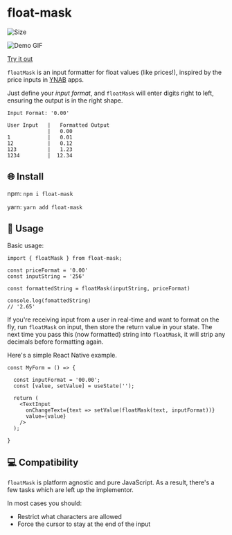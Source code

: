 # float-mask 


![Size](https://img.shields.io/bundlephobia/min/float-mask?style=flat-square)

![Demo GIF](https://media.giphy.com/media/Su1oMIey7OnniABbOx/giphy.gif)

[Try it out](https://codesandbox.io/s/m316q)

`floatMask` is an input formatter for float values (like prices!), inspired by the price inputs in [YNAB](www.youneedabudget.com) apps.




Just define your _input format_, and `floatMask` will enter digits right to left, ensuring the output is in the right shape.

```
Input Format: '0.00'

User Input   |   Formatted Output
             |   0.00
1            |   0.01
12           |   0.12
123          |   1.23
1234         |  12.34
```


## 🌐 Install
npm: ```npm i float-mask```

yarn: ```yarn add float-mask```

## 🚀 Usage
Basic usage:
```
import { floatMask } from float-mask;

const priceFormat = '0.00'
const inputString = '256'

const formattedString = floatMask(inputString, priceFormat)

console.log(fomattedString)
// '2.65'
```

If you're receiving input from a user in real-time and want to format on the fly, run `floatMask` on input, then store the return value in your state. 
The next time you pass this (now formatted) string into `floatMask`, it will strip any decimals before formatting again.

Here's a simple React Native example.
```
const MyForm = () => {

  const inputFormat = '00.00';
  const [value, setValue] = useState('');

  return (
    <TextInput
      onChangeText={text => setValue(floatMask(text, inputFormat))}
      value={value}
    />
  );
  
}

```

## 💻 Compatibility

`floatMask` is platform agnostic and pure JavaScript. As a result, there's a few tasks which are left up the implementor.

In most cases you should:
- Restrict what characters are allowed
- Force the cursor to stay at the end of the input

